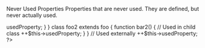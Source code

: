 Never Used Properties
Properties that are never used. They are defined, but never actually used.

<?php

class foo {
    public $usedProperty = 1;

    // Never used anywhere
    public $unusedProperty = 2;
    
    function bar() {
        // Used internally
        ++$this->usedProperty;
    }
}

class foo2  extends foo {
    function bar2() {
        // Used in child class
        ++$this->usedProperty;
    }
}

// Used externally
++$this->usedProperty;

?>

